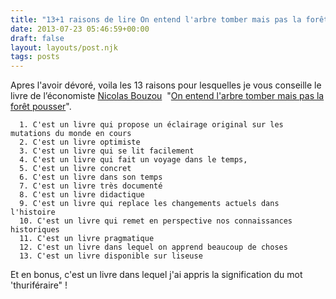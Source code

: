 ```yaml
---
title: "13+1 raisons de lire On entend l'arbre tomber mais pas la forêt pousser"
date: 2013-07-23 05:46:59+00:00
draft: false
layout: layouts/post.njk
tags: posts
---
```


Apres l'avoir dévoré, voila les 13 raisons pour lesquelles je vous conseille le livre de l’économiste [Nicolas Bouzou](http://fr.wikipedia.org/wiki/Nicolas_Bouzou)  "[On entend l'arbre tomber mais pas la forêt pousser](http://www.amazon.fr/entend-larbre-tomber-for%C3%AAt-pousser/dp/2709642352)".






	  1. C'est un livre qui propose un éclairage original sur les mutations du monde en cours
	  2. C'est un livre optimiste
	  3. C'est un livre qui se lit facilement
	  4. C'est un livre qui fait un voyage dans le temps,
	  5. C'est un livre concret
	  6. C'est un livre dans son temps
	  7. C'est un livre très documenté
	  8. C'est un livre didactique
	  9. C'est un livre qui replace les changements actuels dans l'histoire
	  10. C'est un livre qui remet en perspective nos connaissances historiques
	  11. C'est un livre pragmatique
	  12. C'est un livre dans lequel on apprend beaucoup de choses
	  13. C'est un livre disponible sur liseuse






Et en bonus, c'est un livre dans lequel j'ai appris la signification du mot 'thuriféraire" !



